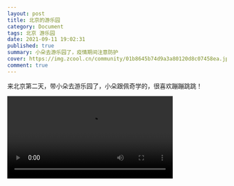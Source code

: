 ```yaml
---
layout: post
title: 北京的游乐园
category: Document
tags: 北京 游乐园
date: 2021-09-11 19:02:31
published: true
summary: 小朵去游乐园了，疫情期间注意防护
cover: https://img.zcool.cn/community/01b8645b74d9a3a80120d8c07458ea.jpg@3000w_1l_2o_100sh.jpg
comment: true
---
```


来北京第二天，带小朵去游乐园了，小朵跟佩奇学的，很喜欢蹦蹦跳跳！

<video controls="" autoplay="false" preload="metadata" width="380px" src="http://v.xiaohongshu.com/01e217742b63ce3c018370037f2b9e0dcd_259.mp4?sign=9a4b27011d2de0a18a38920318efb60b&t=6218fd00"></video>

